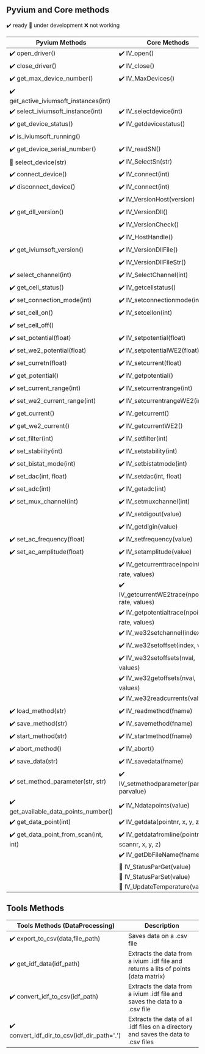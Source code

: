 ## Pyvium and Core methods

:heavy_check_mark: ready
:small_orange_diamond: under development
:x: not working

| Pyvium Methods                                         | Core Methods                                                    |
| ------------------------------------------------------ | --------------------------------------------------------------- |
| :heavy_check_mark: open_driver()                       | :heavy_check_mark: IV_open()                                    |
| :heavy_check_mark: close_driver()                      | :heavy_check_mark: IV_close()                                   |
| :heavy_check_mark: get_max_device_number()             | :heavy_check_mark: IV_MaxDevices()                              |
| :heavy_check_mark: get_active_iviumsoft_instances(int) |                                                                 |
| :heavy_check_mark: select_iviumsoft_instance(int)      | :heavy_check_mark: IV_selectdevice(int)                         |
| :heavy_check_mark: get_device_status()                 | :heavy_check_mark: IV_getdevicestatus()                         |
| :heavy_check_mark: is_iviumsoft_running()              |                                                                 |
| :heavy_check_mark: get_device_serial_number()          | :heavy_check_mark: IV_readSN()                                  |
| :small_orange_diamond: select_device(str)              | :heavy_check_mark: IV_SelectSn(str)                             |
| :heavy_check_mark: connect_device()                    | :heavy_check_mark: IV_connect(int)                              |
| :heavy_check_mark: disconnect_device()                 | :heavy_check_mark: IV_connect(int)                              |
|                                                        | :heavy_check_mark: IV_VersionHost(version)                      |
| :heavy_check_mark: get_dll_version()                   | :heavy_check_mark: IV_VersionDll()                              |
|                                                        | :heavy_check_mark: IV_VersionCheck()                            |
|                                                        | :heavy_check_mark: IV_HostHandle()                              |
| :heavy_check_mark: get_iviumsoft_version()             | :heavy_check_mark: IV_VersionDllFile()                          |
|                                                        | :heavy_check_mark: IV_VersionDllFileStr()                       |
| :heavy_check_mark: select_channel(int)                 | :heavy_check_mark: IV_SelectChannel(int)                        |
| :heavy_check_mark: get_cell_status()                   | :heavy_check_mark: IV_getcellstatus()                           |
| :heavy_check_mark: set_connection_mode(int)            | :heavy_check_mark: IV_setconnectionmode(int)                    |
| :heavy_check_mark: set_cell_on()                       | :heavy_check_mark: IV_setcellon(int)                            |
| :heavy_check_mark: set_cell_off()                      |                                                                 |
| :heavy_check_mark: set_potential(float)                | :heavy_check_mark: IV_setpotential(float)                       |
| :heavy_check_mark: set_we2_potential(float)            | :heavy_check_mark: IV_setpotentialWE2(float)                    |
| :heavy_check_mark: set_curretn(float)                  | :heavy_check_mark: IV_setcurrent(float)                         |
| :heavy_check_mark: get_potential()                     | :heavy_check_mark: IV_getpotential()                            |
| :heavy_check_mark: set_current_range(int)              | :heavy_check_mark: IV_setcurrentrange(int)                      |
| :heavy_check_mark: set_we2_current_range(int)          | :heavy_check_mark: IV_setcurrentrangeWE2(int)                   |
| :heavy_check_mark: get_current()                       | :heavy_check_mark: IV_getcurrent()                              |
| :heavy_check_mark: get_we2_current()                   | :heavy_check_mark: IV_getcurrentWE2()                           |
| :heavy_check_mark: set_filter(int)                     | :heavy_check_mark: IV_setfilter(int)                            |
| :heavy_check_mark: set_stability(int)                  | :heavy_check_mark: IV_setstability(int)                         |
| :heavy_check_mark: set_bistat_mode(int)                | :heavy_check_mark: IV_setbistatmode(int)                        |
| :heavy_check_mark: set_dac(int, float)                 | :heavy_check_mark: IV_setdac(int, float)                        |
| :heavy_check_mark: set_adc(int)                        | :heavy_check_mark: IV_getadc(int)                               |
| :heavy_check_mark: set_mux_channel(int)                | :heavy_check_mark: IV_setmuxchannel(int)                        |
|                                                        | :heavy_check_mark: IV_setdigout(value)                          |
|                                                        | :heavy_check_mark: IV_getdigin(value)                           |
| :heavy_check_mark: set_ac_frequency(float)             | :heavy_check_mark: IV_setfrequency(value)                       |
| :heavy_check_mark: set_ac_amplitude(float)             | :heavy_check_mark: IV_setamplitude(value)                       |
|                                                        | :heavy_check_mark: IV_getcurrenttrace(npoints, rate, values)    |
|                                                        | :heavy_check_mark: IV_getcurrentWE2trace(npoints, rate, values) |
|                                                        | :heavy_check_mark: IV_getpotentialtrace(npoints, rate, values)  |
|                                                        | :heavy_check_mark: IV_we32setchannel(index)                     |
|                                                        | :heavy_check_mark: IV_we32setoffset(index, value)               |
|                                                        | :heavy_check_mark: IV_we32setoffsets(nval, values)              |
|                                                        | :heavy_check_mark: IV_we32getoffsets(nval, values)              |
|                                                        | :heavy_check_mark: IV_we32readcurrents(values)                  |
| :heavy_check_mark: load_method(str)                    | :heavy_check_mark: IV_readmethod(fname)                         |
| :heavy_check_mark: save_method(str)                    | :heavy_check_mark: IV_savemethod(fname)                         |
| :heavy_check_mark: start_method(str)                   | :heavy_check_mark: IV_startmethod(fname)                        |
| :heavy_check_mark: abort_method()                      | :heavy_check_mark: IV_abort()                                   |
| :heavy_check_mark: save_data(str)                      | :heavy_check_mark: IV_savedata(fname)                           |
| :heavy_check_mark: set_method_parameter(str, str)      | :heavy_check_mark: IV_setmethodparameter(parname, parvalue)     |
| :heavy_check_mark: get_available_data_points_number()  | :heavy_check_mark: IV_Ndatapoints(value)                        |
| :heavy_check_mark: get_data_point(int)                 | :heavy_check_mark: IV_getdata(pointnr, x, y, z)                 |
| :heavy_check_mark: get_data_point_from_scan(int, int)  | :heavy_check_mark: IV_getdatafromline(pointnr, scannr, x, y, z) |
|                                                        | :heavy_check_mark: IV_getDbFileName(fname)                      |
|                                                        | :small_orange_diamond: IV_StatusParGet(value)                   |
|                                                        | :small_orange_diamond: IV_StatusParSet(value)                   |
|                                                        | :small_orange_diamond: IV_UpdateTemperature(value)              |

## Tools Methods
| Tools Methods (DataProcessing)                   | Description                                                     |
| ------------------------------------------------ | --------------------------------------------------------------- |
| :heavy_check_mark: export_to_csv(data,file_path) |Saves data on a .csv file                                            |
| :heavy_check_mark: get_idf_data(idf_path)        |Extracts the data from a ivium .idf file and returns a lits of points (data matrix) |
| :heavy_check_mark: convert_idf_to_csv(idf_path)  |Extracts the data from a ivium .idf file and saves the data to a .csv file |
| :heavy_check_mark: convert_idf_dir_to_csv(idf_dir_path='.')  |Extracts the data of all .idf files on a directory and saves the data to .csv files |